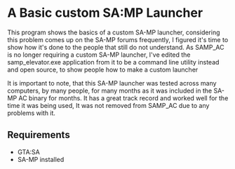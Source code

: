 A Basic custom SA:MP Launcher
=============
This program shows the basics of a custom SA-MP launcher, considering this problem comes up on the SA-MP forums frequently, I figured it's time to show how it's done to the people that still do not understand.
As SAMP_AC is no longer requiring a custom SA-MP launcher, I've edited the samp_elevator.exe application from it to be a command line utility instead and open source, to show people how to make a custom launcher

It is important to note, that this SA-MP launcher was tested across many computers, by many people, for many months as it was included in the SA-MP AC binary for months. It has a great track record and worked well for the time it was being used, It was not removed from SAMP_AC due to any problems with it.

Requirements
-------

- GTA:SA
- SA-MP installed